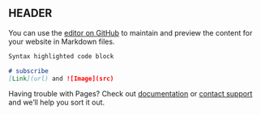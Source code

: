 ## HEADER

You can use the [editor on GitHub](https://github.com/roberto68/email-database-landing-page/edit/master/README.md) to maintain and preview the content for your website in Markdown files.


```markdown
Syntax highlighted code block

# subscribe
[Link](url) and ![Image](src)

```

Having trouble with Pages? Check out [documentation](https://help.github.com/categories/github-pages-basics/) or [contact support](https://github.com/contact) and we’ll help you sort it out.
